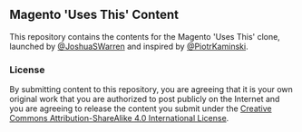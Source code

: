 ## Magento 'Uses This' Content

This repository contains the contents for the Magento 'Uses This' clone, launched by [@JoshuaSWarren](http://twitter.com/joshuaswarren) and inspired by [@PiotrKaminski](https://twitter.com/piotrekkaminski).

### License

By submitting content to this repository, you are agreeing that it is your own original work that you are authorized to post publicly on the Internet and you are agreeing to release the content you submit under the [Creative Commons Attribution-ShareAlike 4.0 International License](http://creativecommons.org/licenses/by-sa/4.0/).

